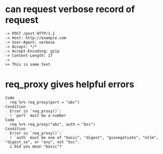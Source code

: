 # can request verbose record of request

    -> POST /post HTTP/1.1
    -> Host: http://example.com
    -> User-Agent: verbose
    -> Accept: */*
    -> Accept-Encoding: gzip
    -> Content-Length: 17
    -> 
    >> This is some text

# req_proxy gives helpful errors

    Code
      req %>% req_proxy(port = "abc")
    Condition
      Error in `req_proxy()`:
      ! `port` must be a number
    Code
      req %>% req_proxy("abc", auth = "bsc")
    Condition
      Error in `req_proxy()`:
      ! `auth` must be one of "basic", "digest", "gssnegotiate", "ntlm", "digest_ie", or "any", not "bsc".
      i Did you mean "basic"?


